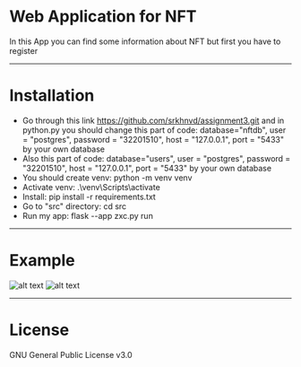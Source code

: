 # Web Application for NFT
In this App you can find some information about NFT but first you have to register
_____________
# Installation
* Go through this link https://github.com/srkhnvd/assignment3.git and in python.py you should change this part of code: database="nftdb", user = "postgres", password = "32201510", host = "127.0.0.1", port = "5433" by your own database
* Also this part of code: database="users", user = "postgres", password = "32201510", host = "127.0.0.1", port = "5433" by your own database
* You should create venv: python -m venv venv
* Activate venv: .\venv\Scripts\activate
* Install: pip install -r requirements.txt
* Go to "src" directory: cd src
* Run my app: flask --app zxc.py run
_____________
# Example
![alt text](src/img/img2.png)
![alt text](src/img/img.png)
_____________
# License
GNU General Public License v3.0